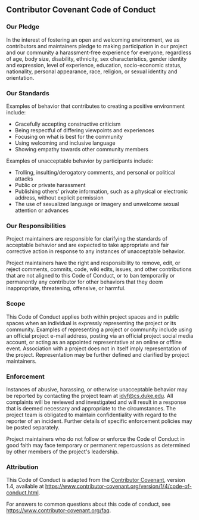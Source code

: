 ## Contributor Covenant Code of Conduct


### Our Pledge

In the interest of fostering an open and welcoming environment, we as
contributors and maintainers pledge to making participation in our project
and our community a harassment-free experience for everyone, regardless of
age, body size, disability, ethnicity, sex characteristics, gender identity
and expression, level of experience, education, socio-economic status,
nationality, personal appearance, race, religion, or sexual identity and
orientation.


### Our Standards

Examples of behavior that contributes to creating a positive environment
include:

- Gracefully accepting constructive criticism
- Being respectful of differing viewpoints and experiences
- Focusing on what is best for the community
- Using welcoming and inclusive language
- Showing empathy towards other community members

Examples of unacceptable behavior by participants include:

- Trolling, insulting/derogatory comments, and personal or political
  attacks
- Public or private harassment
- Publishing others' private information, such as a physical or electronic
  address, without explicit permission
- The use of sexualized language or imagery and unwelcome sexual attention
  or advances


### Our Responsibilities

Project maintainers are responsible for clarifying the standards of
acceptable behavior and are expected to take appropriate and fair
corrective action in response to any instances of unacceptable behavior.

Project maintainers have the right and responsibility to remove, edit, or
reject comments, commits, code, wiki edits, issues, and other contributions
that are not aligned to this Code of Conduct, or to ban temporarily or
permanently any contributor for other behaviors that they deem
inappropriate, threatening, offensive, or harmful.


### Scope

This Code of Conduct applies both within project spaces and in public
spaces when an individual is expressly representing the project or its
community.  Examples of representing a project or community include using
an official project e-mail address, posting via an official project social
media account, or acting as an appointed representative at an online or
offline event.  Association with a project does not in itself imply
representation of the project.  Representation may be further defined and
clarified by project maintainers.


### Enforcement

Instances of abusive, harassing, or otherwise unacceptable behavior may be
reported by contacting the project team at <idvf@cs.duke.edu>.  All
complaints will be reviewed and investigated and will result in a response
that is deemed necessary and appropriate to the circumstances.  The project
team is obligated to maintain confidentiality with regard to the reporter
of an incident.  Further details of specific enforcement policies may be
posted separately.

Project maintainers who do not follow or enforce the Code of Conduct in
good faith may face temporary or permanent repercussions as determined by
other members of the project's leadership.


### Attribution

This Code of Conduct is adapted from the [Contributor Covenant][homepage],
version 1.4, available at
<https://www.contributor-covenant.org/version/1/4/code-of-conduct.html>.

[homepage]: https://www.contributor-covenant.org

For answers to common questions about this code of conduct, see
<https://www.contributor-covenant.org/faq>.
